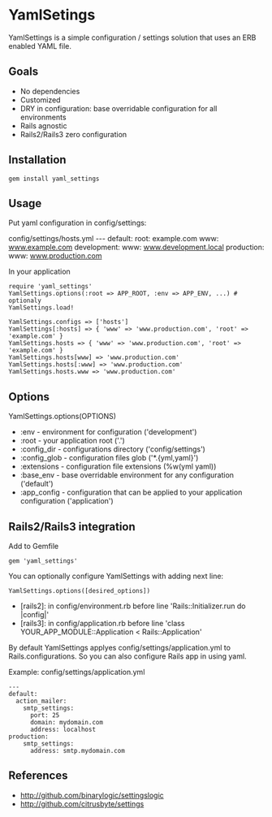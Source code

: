 YamlSetings
===========

YamlSettings is a simple configuration / settings solution that uses an ERB enabled YAML file.

Goals
-----

* No dependencies
* Customized
* DRY in configuration: base overridable configuration for all environments
* Rails agnostic
* Rails2/Rails3 zero configuration


Installation
------------

    gem install yaml_settings

Usage
-----

Put yaml configuration in config/settings:

config/settings/hosts.yml
    ---
    default:
      root: example.com
      www: www.example.com
    development:
      www: www.development.local
    production:
      www: www.production.com

In your application

    require 'yaml_settings'
    YamlSettings.options(:root => APP_ROOT, :env => APP_ENV, ...) # optionaly
    YamlSettings.load!
    
    YamlSettings.configs => ['hosts']
    YamlSettings[:hosts] => { 'www' => 'www.production.com', 'root' => 'example.com' }
    YamlSettings.hosts => { 'www' => 'www.production.com', 'root' => 'example.com' }
    YamlSettings.hosts[www] => 'www.production.com'
    YamlSettings.hosts[:www] => 'www.production.com'
    YamlSettings.hosts.www => 'www.production.com'

Options
-------

YamlSettings.options(OPTIONS)

* :env          - environment for configuration ('development') 
* :root         - your application root  ('.')
* :config_dir   - configurations directory ('config/settings')
* :config_glob  - configuration files glob  ('*.{yml,yaml}')
* :extensions   - configuration file extensions (%w(yml yaml))
* :base_env     - base overridable environment for any configuration ('default')
* :app_config   - configuration that can be applied to your application configuration ('application')

Rails2/Rails3 integration
-------------------------

Add to Gemfile

    gem 'yaml_settings'

You can optionally configure YamlSettings with adding next line:

    YamlSettings.options([desired_options])

* [rails2]: in config/environment.rb before line 'Rails::Initializer.run do |config|'
* [rails3]: in config/application.rb before line 'class YOUR_APP_MODULE::Application < Rails::Application'

By default YamlSettings applyes config/settings/application.yml to Rails.configurations.
So you can also configure Rails app in using yaml.

Example:
    config/settings/application.yml

    ---
    default:
      action_mailer:
        smtp_settings:
          port: 25
          domain: mydomain.com
          address: localhost
    production:
        smtp_settings:
          address: smtp.mydomain.com

References
----------

* http://github.com/binarylogic/settingslogic
* http://github.com/citrusbyte/settings
